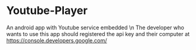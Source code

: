 # Youtube-Player
An android app with Youtube service embedded \n
The developer who wants to use this app should registered the api key and their computer at https://console.developers.google.com/
